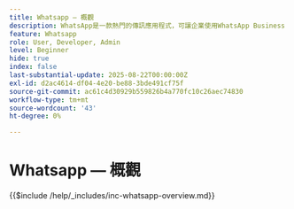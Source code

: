 ```yaml
---
title: Whatsapp — 概觀
description: WhatsApp是一款熱門的傳訊應用程式，可讓企業使用WhatsApp Business API透過個人化、對話式的傳訊吸引客戶。在Adobe Journey Optimizer中，WhatsApp可啟用直接傳送至使用者WhatsApp帳戶的各種互動式行銷和客戶服務訊息。
feature: Whatsapp
role: User, Developer, Admin
level: Beginner
hide: true
index: false
last-substantial-update: 2025-08-22T00:00:00Z
exl-id: d2ac4614-df04-4e20-be88-3bde491cf75f
source-git-commit: ac61c4d30929b559826b4a770fc10c26aec74830
workflow-type: tm+mt
source-wordcount: '43'
ht-degree: 0%

---
```


# Whatsapp — 概觀

{{$include /help/_includes/inc-whatsapp-overview.md}}
